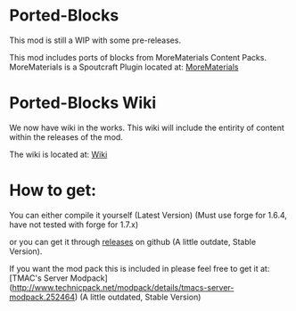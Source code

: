 Ported-Blocks
=============
This mod is still a WIP with some pre-releases.

This mod includes ports of blocks from MoreMaterials Content Packs.
MoreMaterials is a Spoutcraft Plugin located at: [MoreMaterials](http://spoutcraft.org/resources/morematerials.3/)

Ported-Blocks Wiki
==================
We now have wiki in the works. This wiki will include the entirity of content within the releases of the mod.

The wiki is located at: [Wiki](https://github.com/TMAC-Kratos/Ported-Blocks/wiki)

How to get:
===========
You can either compile it yourself (Latest Version) (Must use forge for 1.6.4, have not tested with forge for 1.7.x)

or you can get it through [releases](https://github.com/TMAC-Kratos/Ported-Blocks/releases) on github (A little outdate, Stable Version).

If you want the mod pack this is included in please feel free to get it at: [TMAC's Server Modpack] (http://www.technicpack.net/modpack/details/tmacs-server-modpack.252464) (A little outdated, Stable Version)
